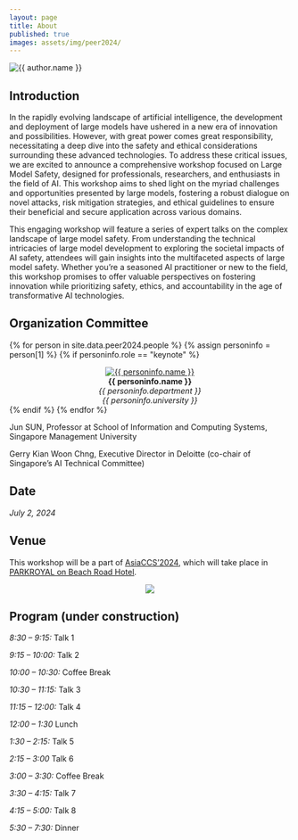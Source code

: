 ```yaml
---
layout: page
title: About
published: true
images: assets/img/peer2024/
---
```


<div class="page" markdown="1">

<img
    class="me"
    alt="{{ author.name }}"
    src="{{ site.author.photo | relative_url }}"
    srcset="{{ site.author.photo2x | relative_url }} 2x"
/>

## Introduction
In the rapidly evolving landscape of artificial intelligence, the development and deployment of large models have ushered in a new era of innovation and possibilities. However, with great power comes great responsibility, necessitating a deep dive into the safety and ethical considerations surrounding these advanced technologies. To address these critical issues, we are excited to announce a comprehensive workshop focused on Large Model Safety, designed for professionals, researchers, and enthusiasts in the field of AI. This workshop aims to shed light on the myriad challenges and opportunities presented by large models, fostering a robust dialogue on novel attacks, risk mitigation strategies, and ethical guidelines to ensure their beneficial and secure application across various domains.

This engaging workshop will feature a series of expert talks on the complex landscape of large model safety. From understanding the technical intricacies of large model development to exploring the societal impacts of AI safety, attendees will gain insights into the multifaceted aspects of large model safety. Whether you’re a seasoned AI practitioner or new to the field, this workshop promises to offer valuable perspectives on fostering innovation while prioritizing safety, ethics, and accountability in the age of transformative AI technologies.

## Organization Committee
{% for person in site.data.peer2024.people %}
{% assign personinfo = person[1] %}
{% if personinfo.role == "keynote" %}
<center>
<a href="{{ personinfo.website }}"><img class="people" alt="{{ personinfo.name }}" src="{{ page.images | relative_url }}{{ personinfo.image }}" srcset="{{ page.images | relative_url }}{{ personinfo.image }}" /></a>
</center>  
<center><b>{{ personinfo.name }}</b></center>
<center><i>{{ personinfo.department }}</i></center>
<center><i>{{ personinfo.university }}</i></center>
<!-- {{ personinfo.description }} -->
{% endif %}    
{% endfor %}

Jun SUN, Professor at School of Information and Computing Systems, Singapore Management University

Gerry Kian Woon Chng, Executive Director in Deloitte (co-chair of Singapore’s AI Technical Committee)

## Date
*July 2, 2024*

## Venue
This workshop will be a part of [AsiaCCS’2024](https://asiaccs2024.sutd.edu.sg/), which will take place in [PARKROYAL on Beach Road Hotel](https://parkroyalonbeachroad.sg-singapore.com/).
<center><img src="https://llmworkshop.github.io/assets/img/peer2024/ACM-SIGSAC-230x230-1.png" href="https://asiaccs2024.sutd.edu.sg/"></center>

## Program (under construction)
*8:30 – 9:15:* Talk 1

*9:15 – 10:00:* Talk 2

*10:00 – 10:30:* Coffee Break

*10:30 – 11:15:* Talk 3

*11:15 – 12:00:* Talk 4

*12:00 – 1:30* Lunch

*1:30 – 2:15:* Talk 5

*2:15 – 3:00* Talk 6

*3:00 – 3:30:* Coffee Break

*3:30 – 4:15:* Talk 7

*4:15 – 5:00:* Talk 8

*5:30 – 7:30:* Dinner

